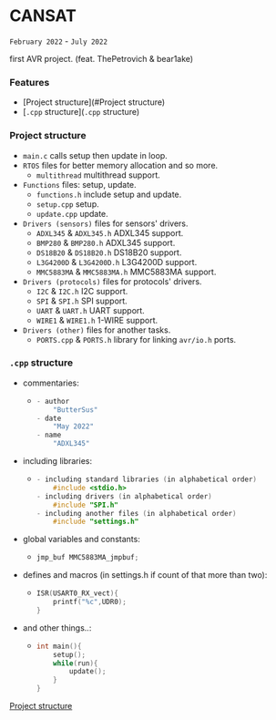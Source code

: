 # CANSAT

`February 2022` - `July 2022`

first AVR project. (feat. ThePetrovich & bear1ake)

### Features

- [Project structure](#Project structure)
- [`.cpp` structure](`.cpp` structure)

### Project structure

- `main.c` calls setup then update in loop.
- `RTOS` files for better memory allocation and so more.
  - `multithread` multithread support.
- `Functions` files: setup, update.
  - `functions.h` include setup and update.
  - `setup.cpp` setup.
  - `update.cpp` update.
- `Drivers (sensors)` files for sensors' drivers.
  - `ADXL345` & `ADXL345.h` ADXL345 support.
  - `BMP280` & `BMP280.h` ADXL345 support.
  - `DS18B20` & `DS18B20.h` DS18B20 support.
  - `L3G4200D` & `L3G4200D.h` L3G4200D support.
  - `MMC5883MA` & `MMC5883MA.h` MMC5883MA support.
- `Drivers (protocols)` files for protocols' drivers.
  - `I2C` & `I2C.h` I2C support.
  - `SPI` & `SPI.h` SPI support.
  - `UART` & `UART.h` UART support.
  - `WIRE1` & `WIRE1.h` 1-WIRE support.
- `Drivers (other)` files for another tasks.
  - `PORTS.cpp` & `PORTS.h` library for linking `avr/io.h` ports.

### `.cpp` structure

- commentaries:
  - ```c++
    - author
        "ButterSus"
    - date
        "May 2022"
    - name
        "ADXL345"
    ```

- including libraries:
  - ```c++
    - including standard libraries (in alphabetical order)
        #include <stdio.h>
    - including drivers (in alphabetical order)
        #include "SPI.h"
    - including another files (in alphabetical order)
        #include "settings.h"
    ```

- global variables and constants:
  - ```c++
    jmp_buf MMC5883MA_jmpbuf;
    ```

- defines and macros (in settings.h if count of that more than two):
  - ```c++
    ISR(USART0_RX_vect){
        printf("%c",UDR0);
    }
    ```
- and other things..:
  - ```c++
    int main(){
        setup();
        while(run){
            update();
        }
    }
    ```

[Project structure](#-Project-structure)